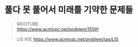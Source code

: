 # 풀다 못 풀어서 미래를 기약한 문제들

> MOOTUBE <br>
> https://www.acmicpc.net/problem/15591

> LIS 파트
> https://www.acmicpc.net/problem/tag/LIS
